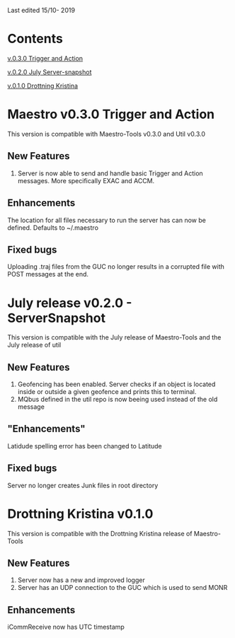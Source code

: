 Last edited 15/10- 2019

Contents
==============================

[v.0.3.0 Trigger and Action](#maestro-v030-trigger-and-action)

[v.0.2.0 July Server-snapshot](#july-release-v020---serversnapshot)

[v.0.1.0 Drottning Kristina](drottning-kristina-v010)




Maestro v0.3.0 Trigger and Action
==============================

This version is compatible with Maestro-Tools v0.3.0 and Util v0.3.0

New Features
-------

1. Server is now able to send and handle basic Trigger and Action messages. More specifically EXAC and ACCM.


Enhancements 
-------
The location for all files necessary to run the server has can now be defined. Defaults to ~/.maestro


Fixed bugs
-------
Uploading .traj files from the GUC no longer results in a corrupted file with POST messages at the end.  


July release v0.2.0 - ServerSnapshot  
==============================

This version is compatible with the July release of Maestro-Tools and the July release of util 

New Features
-------

1. Geofencing has been enabled. Server checks if an object is located inside or outside a given geofence and prints this to terminal.
2. MQbus defined in the util repo is now beeing used instead of the old message


"Enhancements" 
-------
Latidude spelling error has been changed to Latitude


Fixed bugs
-------
Server no longer creates Junk files in root directory

Drottning Kristina v0.1.0 
==============================

This version is compatible with the Drottning Kristina release of Maestro-Tools 

New Features
-------

1. Server now has a new and improved logger
2. Server has an UDP connection to the GUC which is used to send MONR

Enhancements 
-------
iCommReceive now has UTC timestamp


